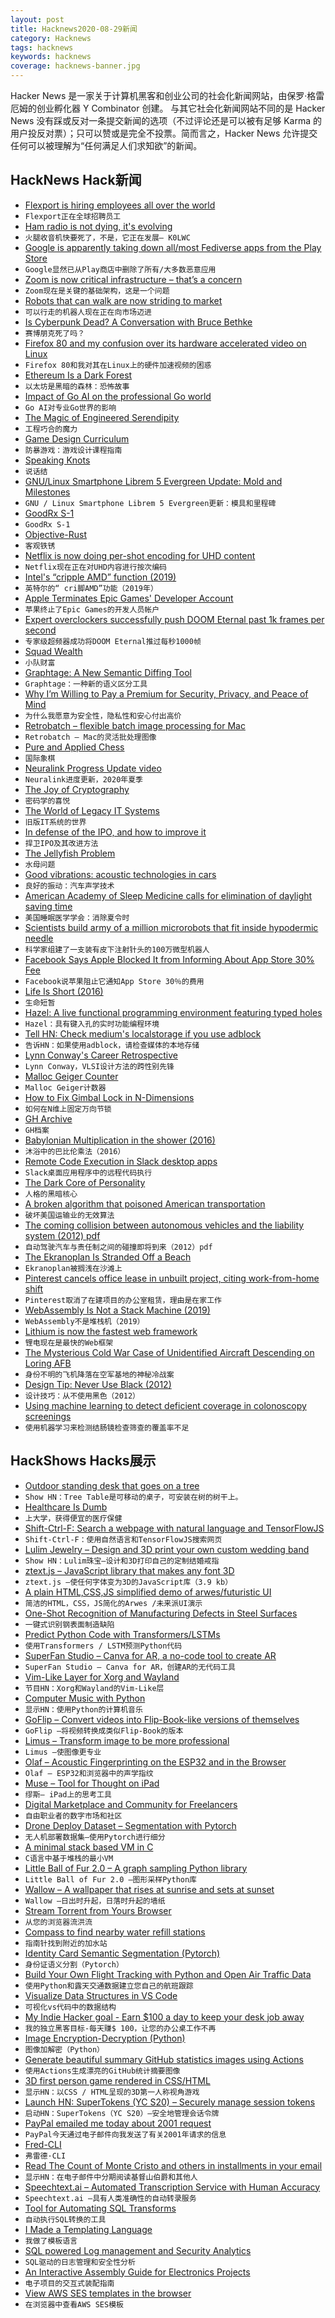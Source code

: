 ```yaml
---
layout: post
title: Hacknews2020-08-29新闻
category: Hacknews
tags: hacknews
keywords: hacknews
coverage: hacknews-banner.jpg
---
```


Hacker News 是一家关于计算机黑客和创业公司的社会化新闻网站，由保罗·格雷厄姆的创业孵化器 Y Combinator 创建。
与其它社会化新闻网站不同的是 Hacker News 没有踩或反对一条提交新闻的选项（不过评论还是可以被有足够 Karma 的用户投反对票）；只可以赞或是完全不投票。简而言之，Hacker News 允许提交任何可以被理解为“任何满足人们求知欲”的新闻。

## HackNews Hack新闻


- [Flexport is hiring employees all over the world](https://www.flexport.com/careers)
- `Flexport正在全球招聘员工`
- [Ham radio is not dying, it's evolving](http://k0lwc.com/ham-radio-is-dying-no-its-not-its-evolving/)
- `火腿收音机快要死了，不是，它正在发展– K0LWC`
- [Google is apparently taking down all/most Fediverse apps from the Play Store](https://qoto.org/@freemo/104765288863293481)
- `Google显然已从Play商店中删除了所有/大多数恶意应用`
- [Zoom is now critical infrastructure – that’s a concern](https://www.brookings.edu/blog/techtank/2020/08/27/zoom-is-now-critical-infrastructure-thats-a-concern/)
- `Zoom现在是关键的基础架构，这是一个问题`
- [Robots that can walk are now striding to market](https://www.economist.com/science-and-technology/2020/08/25/robots-that-can-walk-are-now-striding-to-market)
- `可以行走的机器人现在正在向市场迈进`
- [Is Cyberpunk Dead? A Conversation with Bruce Bethke](https://www.markeverglade.com/iscyberpunkdead)
- `赛博朋克死了吗？`
- [Firefox 80 and my confusion over its hardware accelerated video on Linux](https://utcc.utoronto.ca/~cks/space/blog/web/Firefox80VideoAccelConfusion)
- `Firefox 80和我对其在Linux上的硬件加速视频的困惑`
- [Ethereum Is a Dark Forest](https://medium.com/@danrobinson/ethereum-is-a-dark-forest-ecc5f0505dff)
- `以太坊是黑暗的森林：恐怖故事`
- [Impact of Go AI on the professional Go world](https://medium.com/@hajinlee/impact-of-go-ai-on-the-professional-go-world-f14cf201c7c2)
- `Go AI对专业Go世界的影响`
- [The Magic of Engineered Serendipity](https://www.beondeck.com/post/the-magic-of-engineered-serendipity)
- `工程巧合的魔力`
- [Game Design Curriculum](https://www.riotgames.com/en/urf-academy/curriculum-guide)
- `防暴游戏：游戏设计课程指南`
- [Speaking Knots](https://soender.blog/Speaking-Knots/)
- `说话结`
- [GNU/Linux Smartphone Librem 5 Evergreen Update: Mold and Milestones](https://puri.sm/posts/librem-5-evergreen-update-mold-and-milestones/)
- `GNU / Linux Smartphone Librem 5 Evergreen更新：模具和里程碑`
- [GoodRx S-1](https://www.sec.gov/Archives/edgar/data/1809519/000119312520234662/d949310ds1.htm)
- `GoodRx S-1`
- [Objective-Rust](https://belkadan.com/blog/2020/08/Objective-Rust/)
- `客观铁锈`
- [Netflix is now doing per-shot encoding for UHD content](https://netflixtechblog.com/optimized-shot-based-encodes-for-4k-now-streaming-47b516b10bbb)
- `Netflix现在正在对UHD内容进行按次编码`
- [Intel's “cripple AMD” function (2019)](https://www.agner.org/forum/viewtopic.php?f=1&t=6)
- `英特尔的“ cri脚AMD”功能（2019年）`
- [Apple Terminates Epic Games' Developer Account](https://www.macrumors.com/2020/08/28/apple-terminates-epic-games-developer-account/)
- `苹果终止了Epic Games的开发人员帐户`
- [Expert overclockers successfully push DOOM Eternal past 1k frames per second](https://slayersclub.bethesda.net/en/article/48xD6yVj0VsulONXKAnr7n/doom-eternal-overclocked-at-1000-fps)
- `专家级超频器成功将DOOM Eternal推过每秒1000帧`
- [Squad Wealth](https://otherinter.net/squad-wealth/)
- `小队财富`
- [Graphtage: A New Semantic Diffing Tool](https://blog.trailofbits.com/2020/08/28/graphtage/)
- `Graphtage：一种新的语义区分工具`
- [Why I’m Willing to Pay a Premium for Security, Privacy, and Peace of Mind](https://tirania.org/blog/archive/2020/Aug-28.html)
- `为什么我愿意为安全性，隐私性和安心付出高价`
- [Retrobatch – flexible batch image processing for Mac](https://flyingmeat.com/retrobatch/)
- `Retrobatch – Mac的灵活批处理图像`
- [Pure and Applied Chess](https://theelectricagora.com/2020/08/28/pure-and-applied-chess/)
- `国际象棋`
- [Neuralink Progress Update video](https://www.youtube.com/watch?v=DVvmgjBL74w&hn=1)
- `Neuralink进度更新，2020年夏季`
- [The Joy of Cryptography](http://web.engr.oregonstate.edu/~rosulekm/crypto/)
- `密码学的喜悦`
- [The World of Legacy IT Systems](https://spectrum.ieee.org/computing/it/inside-hidden-world-legacy-it-systems)
- `旧版IT系统的世界`
- [In defense of the IPO, and how to improve it](https://a16z.com/2020/08/28/in-defense-of-the-ipo/)
- `捍卫IPO及其改进方法`
- [The Jellyfish Problem](https://www.historytoday.com/archive/natural-histories/jellyfish-problem)
- `水母问题`
- [Good vibrations: acoustic technologies in cars](https://physicsworld.com/a/good-vibrations-acoustic-technologies-in-cars/)
- `良好的振动：汽车声学技术`
- [American Academy of Sleep Medicine calls for elimination of daylight saving time](https://aasm.org/american-academy-of-sleep-medicine-calls-for-elimination-of-daylight-saving-time/)
- `美国睡眠医学学会：消除夏令时`
- [Scientists build army of a million microrobots that fit inside hypodermic needle](https://www.cnet.com/news/scientists-build-army-of-1-million-microrobots-that-can-fit-inside-a-hypodermic-needle/)
- `科学家组建了一支装有皮下注射针头的100万微型机器人`
- [Facebook Says Apple Blocked It from Informing About App Store 30% Fee](https://www.nasdaq.com/articles/facebook-says-apple-blocked-it-from-informing-about-app-store-30-fee-2020-08-28#:~:text=Facebook%20Says%20Apple%20Blocked%20It%20From%20Informing%20About%20App%20Store%2030%25%20Fee,-Contributor&text=Facebook%20(NASDAQ%3A%20FB)%20is,to%20impart%20to%20its%20users.&text=According%20to%20Facebook%2C%20it%20asked,Image%20source%3A%20Getty%20Images.)
- `Facebook说苹果阻止它通知App Store 30％的费用`
- [Life Is Short (2016)](http://paulgraham.com/vb.html)
- `生命短暂`
- [Hazel: A live functional programming environment featuring typed holes](http://hazel.org/)
- `Hazel：具有键入孔的实时功能编程环境`
- [Tell HN: Check medium's localstorage if you use adblock](item?id=24310778)
- `告诉HN：如果使用adblock，请检查媒体的本地存储`
- [Lynn Conway's Career Retrospective](https://ai.eecs.umich.edu/people/conway/RetrospectiveT.html)
- `Lynn Conway，VLSI设计方法的跨性别先锋`
- [Malloc Geiger Counter](https://github.com/laserallan/malloc_geiger)
- `Malloc Geiger计数器`
- [How to Fix Gimbal Lock in N-Dimensions](https://medium.com/swlh/how-to-fix-gimbal-lock-in-n-dimensions-f2f7baec2b5e)
- `如何在N维上固定万向节锁`
- [GH Archive](https://www.gharchive.org/)
- `GH档案`
- [Babylonian Multiplication in the shower (2016)](https://www.iquilezles.org/blog/?p=4582)
- `沐浴中的巴比伦乘法（2016）`
- [Remote Code Execution in Slack desktop apps](https://hackerone.com/reports/783877)
- `Slack桌面应用程序中的远程代码执行`
- [The Dark Core of Personality](https://blogs.scientificamerican.com/beautiful-minds/the-dark-core-of-personality/)
- `人格的黑暗核心`
- [A broken algorithm that poisoned American transportation](https://www.vice.com/en_us/article/v7gxy9/the-broken-algorithm-that-poisoned-american-transportation-v27n3)
- `破坏美国运输业的无效算法`
- [The coming collision between autonomous vehicles and the liability system (2012) pdf](https://pdfs.semanticscholar.org/88c1/11a1d16a44ff3adc681e966926e101067ae1.pdf)
- `自动驾驶汽车与责任制之间的碰撞即将到来（2012）pdf`
- [The Ekranoplan Is Stranded Off a Beach](https://www.popularmechanics.com/military/aviation/a33808381/russia-ekranoplan-plane-boat-wrecked/)
- `Ekranoplan被搁浅在沙滩上`
- [Pinterest cancels office lease in unbuilt project, citing work-from-home shift](https://www.sfchronicle.com/business/article/Pinterest-cancels-huge-SF-office-lease-in-unbuilt-15523170.php)
- `Pinterest取消了在建项目的办公室租赁，理由是在家工作`
- [WebAssembly Is Not a Stack Machine (2019)](http://troubles.md/wasm-is-not-a-stack-machine/)
- `WebAssembly不是堆栈机（2019）`
- [Lithium is now the fastest web framework](https://www.techempower.com/benchmarks/#section=test&runid=57b25c85-082a-4013-b572-b0939006eaff&hw=ph&test=composite&a=2)
- `锂电现在是最快的Web框架`
- [The Mysterious Cold War Case of Unidentified Aircraft Descending on Loring AFB](https://www.thedrive.com/the-war-zone/35674/the-bizarre-mystery-of-unexplained-aerial-incursions-over-loring-air-force-base)
- `身份不明的飞机降落在空军基地的神秘冷战案`
- [Design Tip: Never Use Black (2012)](https://ianstormtaylor.com/design-tip-never-use-black/)
- `设计技巧：从不使用黑色（2012）`
- [Using machine learning to detect deficient coverage in colonoscopy screenings](https://ai.googleblog.com/2020/08/using-machine-learning-to-detect.html)
- `使用机器学习来检测结肠镜检查筛查的覆盖率不足`


## HackShows Hacks展示

- [ Outdoor standing desk that goes on a tree](https://www.indiegogo.com/projects/tree-table)
- `Show HN：Tree Table是可移动的桌子，可安装在树的树干上。`
- [ Healthcare Is Dumb](https://healthcareisdumb.com/)
- `上大学，获得便宜的医疗保健`
- [ Shift-Ctrl-F: Search a webpage with natural language and TensorFlowJS](https://github.com/model-zoo/shift-ctrl-f)
- `Shift-Ctrl-F：使用自然语言和TensorFlowJS搜索网页`
- [ Lulim Jewelry – Design and 3D print your own custom wedding band](https://lulimjewelry.com)
- `Show HN：Lulim珠宝–设计和3D打印自己的定制结婚戒指`
- [ ztext.js – JavaScript library that makes any font 3D](https://bennettfeely.com/ztext/)
- `ztext.js –使任何字体变为3D的JavaScript库（3.9 kb）`
- [ A plain HTML,CSS,JS simplified demo of arwes/futuristic UI](https://github.com/ivanceras/futureostech)
- `简洁的HTML，CSS，JS简化的Arwes /未来派UI演示`
- [ One-Shot Recognition of Manufacturing Defects in Steel Surfaces](https://github.com/adipandas/one-shot-steel-surfaces)
- `一键式识别钢表面制造缺陷`
- [ Predict Python Code with Transformers/LSTMs](https://github.com/lab-ml/source_code_modelling)
- `使用Transformers / LSTM预测Python代码`
- [ SuperFan Studio – Canva for AR, a no-code tool to create AR](http://superfan.studio/)
- `SuperFan Studio – Canva for AR，创建AR的无代码工具`
- [ Vim-Like Layer for Xorg and Wayland](https://cedaei.com/posts/vim-like-layer-for-xorg-wayland/)
- `节目HN：Xorg和Wayland的Vim-Like层`
- [ Computer Music with Python](https://github.com/luvsound/pippi)
- `显示HN：使用Python的计算机音乐`
- [ GoFlip – Convert videos into Flip-Book-like versions of themselves](https://github.com/Kadle11/GoFlip)
- `GoFlip –将视频转换成类似Flip-Book的版本`
- [ Limus – Transform image to be more professional](https://limus.netlify.app/)
- `Limus –使图像更专业`
- [ Olaf – Acoustic Fingerprinting on the ESP32 and in the Browser](https://0110.be/posts/Olaf_-_Acoustic_fingerprinting_on_the_ESP32_and_in_the_Browser)
- `Olaf – ESP32和浏览器中的声学指纹`
- [ Muse – Tool for Thought on iPad](https://launch-preview.museapp.com/)
- `缪斯– iPad上的思考工具`
- [ Digital Marketplace and Community for Freelancers](https://hypelance.com/)
- `自由职业者的数字市场和社区`
- [ Drone Deploy Dataset – Segmentation with Pytorch](https://github.com/s3nh/drone-deploy-seg)
- `无人机部署数据集–使用Pytorch进行细分`
- [ A minimal stack based VM in C](https://github.com/codr7/liblg)
- `C语言中基于堆栈的最小VM`
- [ Little Ball of Fur 2.0 – A graph sampling Python library](https://github.com/benedekrozemberczki/Littleballoffur)
- `Little Ball of Fur 2.0 –图形采样Python库`
- [ Wallow – A wallpaper that rises at sunrise and sets at sunset](https://play.google.com/store/apps/details?id=io.otim.wallow)
- `Wallow –日出时升起，日落时升起的墙纸`
- [ Stream Torrent from Yours Browser](http://popcorntime.tube)
- `从您的浏览器流洪流`
- [ Compass to find nearby water refill stations](http://www.findtap.com/compass)
- `指南针找到附近的加水站`
- [ Identity Card Semantic Segmentation (Pytorch)](https://github.com/s3nh/unet-midv500)
- `身份证语义分割（Pytorch）`
- [ Build Your Own Flight Tracking with Python and Open Air Traffic Data](https://www.geodose.com/2020/08/create-flight-tracking-apps-using-python-open-data.html)
- `使用Python和露天交通数据建立您自己的航班跟踪`
- [ Visualize Data Structures in VS Code](https://github.com/hediet/vscode-debug-visualizer/tree/master/extension)
- `可视化vs代码中的数据结构`
- [ My Indie Hacker goal - Earn $100 a day to keep your desk job away](item?id=24304674)
- `我的独立黑客目标-每天赚$ 100，让您的办公桌工作不再`
- [ Image Encryption-Decryption (Python)](https://github.com/s3nh/img-cryptor)
- `图像加解密（Python）`
- [ Generate beautiful summary GitHub statistics images using Actions](https://github.com/jstrieb/github-stats)
- `使用Actions生成漂亮的GitHub统计摘要图像`
- [ 3D first person game rendered in CSS/HTML](https://pantel.is/projects/css3d/)
- `显示HN：以CSS / HTML呈现的3D第一人称视角游戏`
- [Launch HN: SuperTokens (YC S20) – Securely manage session tokens](item?id=24306572)
- `启动HN：SuperTokens（YC S20）–安全地管理会话令牌`
- [ PayPal emailed me today about 2001 request](item?id=24304899)
- `PayPal今天通过电子邮件向我发送了有关2001年请求的信息`
- [ Fred-CLI](https://github.com/aamnv/fred-cli)
- `弗雷德·CLI`
- [ Read The Count of Monte Cristo and others in installments in your email](https://www.serialliterature.com/)
- `显示HN：在电子邮件中分期阅读基督山伯爵和其他人`
- [ Speechtext.ai – Automated Transcription Service with Human Accuracy](https://speechtext.ai/)
- `Speechtext.ai –具有人类准确性的自动转录服务`
- [ Tool for Automating SQL Transforms](item?id=24307677)
- `自动执行SQL转换的工具`
- [ I Made a Templating Language](https://github.com/sebbekarlsson/gpp)
- `我做了模板语言`
- [ SQL powered Log management and Security Analytics](https://www.easysiem.com)
- `SQL驱动的日志管理和安全性分析`
- [ An Interactive Assembly Guide for Electronics Projects](https://kitspace.org/interactive_bom/?github.com/mattvenn/teensy-audio-fx)
- `电子项目的交互式装配指南`
- [ View AWS SES templates in the browser](item?id=24309389)
- `在浏览器中查看AWS SES模板`

